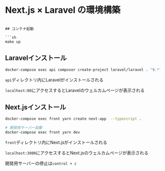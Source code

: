 # Next.js × Laravel の環境構築

```

## コンテナ起動

```sh
make up
```

## Laravelインストール

```sh
docker-compose exec api composer create-project laravel/laravel . "9.*"
```

`api`ディレクトリ内にLaravelがインストールされる

`localhost:80`にアクセスするとLaravelのウェルカムページが表示される

## Next.jsインストール

```sh
docker-compose exec front yarn create next-app  --typescript .

# 開発用サーバー起動
docker-compose exec front yarn dev
```

`front`ディレクトリ内にNext.jsがインストールされる

`localhost:3000`にアクセスするとNext.jsのウェルカムページが表示される

開発用サーバーの停止は`control + c`
